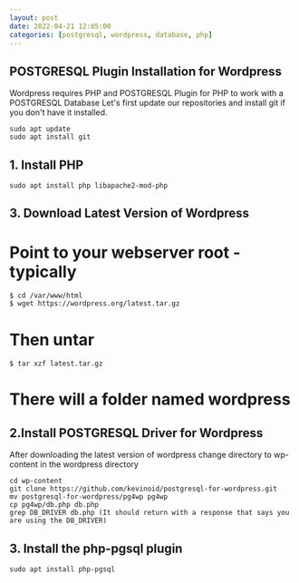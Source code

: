 ```yaml
---
layout: post
date: 2022-04-21 12:05:00
categories: [postgresql, wordpress, database, php]
---
```

## POSTGRESQL Plugin Installation for Wordpress

Wordpress requires PHP and POSTGRESQL Plugin for PHP to work with a POSTGRESQL Database
Let's first update our repositories and install git if you don't have it installed.

```shell
sudo apt update
sudo apt install git
```

## 1. Install PHP
```shell
sudo apt install php libapache2-mod-php
```

## 3. Download Latest Version of Wordpress
# Point to your webserver root - typically
```shell 
$ cd /var/www/html
$ wget https://wordpress.org/latest.tar.gz
```
# Then untar
```shell
$ tar xzf latest.tar.gz
```
# There will a folder named wordpress

## 2.Install POSTGRESQL Driver for Wordpress
After downloading the latest version of wordpress change directory to wp-content in the wordpress directory

```shell
cd wp-content
git clone https://github.com/kevinoid/postgresql-for-wordpress.git
mv postgresql-for-wordpress/pg4wp pg4wp
cp pg4wp/db.php db.php
grep DB_DRIVER db.php (It should return with a response that says you are using the DB_DRIVER)
```

## 3. Install the php-pgsql plugin
```shell
sudo apt install php-pgsql
```
